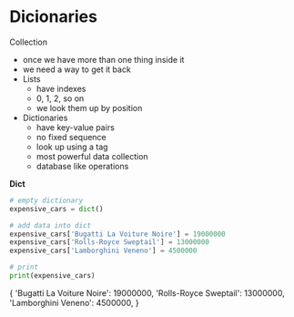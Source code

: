 # Dicionaries
Collection
- once we have more than one thing inside it
- we need a way to get it back
- Lists
    - have indexes
    - 0, 1, 2, so on
    - we look them up by position
- Dictionaries
    - have key-value pairs
    - no fixed sequence
    - look up using a tag
    - most powerful data collection
    - database like operations


**Dict**
```python
# empty dictionary
expensive_cars = dict()

# add data into dict
expensive_cars['Bugatti La Voiture Noire'] = 19000000
expensive_cars['Rolls-Royce Sweptail'] = 13000000
expensive_cars['Lamborghini Veneno'] = 4500000

# print
print(expensive_cars)

```
{
    'Bugatti La Voiture Noire': 19000000,
    'Rolls-Royce Sweptail': 13000000,
    'Lamborghini Veneno': 4500000,
}




```python

```
```python

```
```python

```
```python

```
```python

```
